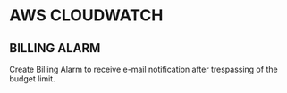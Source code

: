# AWS CLOUDWATCH

## BILLING ALARM

Create Billing Alarm to receive e-mail notification after trespassing of the budget limit.


































